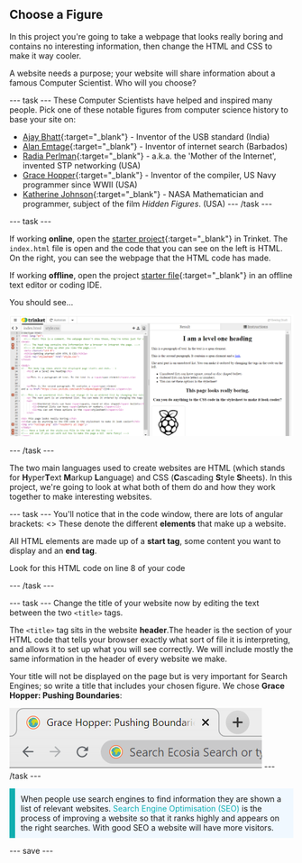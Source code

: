 ## Choose a Figure

In this project you're going to take a webpage that looks really boring and contains no interesting information, then change the HTML and CSS to make it way cooler. 

A website needs a purpose; your website will share information about a famous Computer Scientist. Who will you choose?

--- task ---
These Computer Scientists have helped and inspired many people. Pick one of these notable figures from computer science history to base your site on:
+ [Ajay Bhatt](https://en.wikipedia.org/wiki/Ajay_Bhatt){:target="_blank"} - Inventor of the USB standard (India)
+ [Alan Emtage](https://en.wikipedia.org/wiki/Alan_Emtage){:target="_blank"} - Inventor of internet search (Barbados)
+ [Radia Perlman](https://en.wikipedia.org/wiki/Radia_Perlman){:target="_blank"} - a.k.a. the 'Mother of the Internet', invented STP networking (USA)
+ [Grace Hopper](https://en.wikipedia.org/wiki/Grace_Hopper){:target="_blank"} - Inventor of the compiler, US Navy programmer since WWII (USA)
+ [Katherine Johnson](https://en.wikipedia.org/wiki/Katherine_Johnson){:target="_blank"} - NASA Mathematician and programmer, subject of the film *Hidden Figures*. (USA)
--- /task ---

--- task ---

If working **online**, open the [starter project](https://trinket.io/library/trinkets/609451ca1d){:target="_blank"} in Trinket. The ```index.html``` file is open and the code that you can see on the left is HTML. On the right, you can see the webpage that the HTML code has made.
 
If working **offline**, open the project [starter file](http://rpf.io/p/en/edit-the-web-get){:target="_blank"} in an offline text editor or coding IDE. 

You should see...
 
![starter project](images/starter-project.png)

--- /task ---

The two main languages used to create websites are HTML (which stands for **H**yper**T**ext **M**arkup **L**anguage) and CSS (**C**ascading **S**tyle **S**heets). In this project, we're going to look at what both of them do and how they work together to make interesting websites.

--- task ---
You'll notice that in the code window, there are lots of angular brackets: <> These denote the different **elements** that make up a website. 

All HTML elements are made up of a **start tag**, some content you want to display and an **end tag**.

Look for this HTML code on line 8 of your code <title>Getting started with HTML & CSS</title>

--- /task ---

--- task ---
Change the title of your website now by editing the text between the two ```<title>``` tags.

The ```<title>``` tag sits in the website **header**.The header is the section of your HTML code that tells your browser exactly what sort of file it is interpreting, and allows it to set up what you will see correctly. We will include mostly the same information in the header of every website we make.

Your title will not be displayed on the page but is very important for Search Engines; so write a title that includes your chosen figure. We chose **Grace Hopper: Pushing Boundaries**:

![Image of browser tab title reading Grace Hopper: Pushing Boundaries](images/browsertab.png)
--- /task ---

<p style="border-left: solid; border-width:10px; border-color: #0faeb0; background-color: aliceblue; padding: 10px;">
When people use search engines to find information they are shown a list of relevant websites. <span style="color: #0faeb0">Search Engine Optimisation (SEO)</span> is the process of improving a website so that it ranks highly and appears on the right searches. With good SEO a website will have more visitors. 
</p>
--- save ---